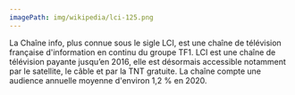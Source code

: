 ```yaml
---
imagePath: img/wikipedia/lci-125.png
---
```


La Chaîne info, plus connue sous le sigle LCI, est une chaîne de télévision française d'information en continu du groupe TF1.
LCI est une chaîne de télévision payante jusqu’en 2016, elle est désormais accessible notamment par le satellite, le câble et par la TNT gratuite.
La chaîne compte une audience annuelle moyenne d'environ 1,2 % en 2020.
